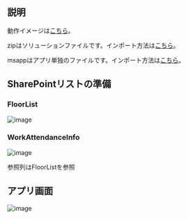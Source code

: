## 説明
動作イメージは[こちら](https://x.com/meccha__eeyan/status/1898673537260683612)。

zipはソリューションファイルです。インポート方法は[こちら](https://learn.microsoft.com/ja-jp/power-apps/maker/data-platform/import-update-export-solutions)。

msappはアプリ単独のファイルです。インポート方法は[こちら](https://learn.microsoft.com/ja-jp/power-apps/maker/canvas-apps/export-import-single-app)。

## SharePointリストの準備
### FloorList
![image](https://github.com/user-attachments/assets/b479aeb5-0acc-4087-a3d2-709c8014fde1)

### WorkAttendanceInfo
![image](https://github.com/user-attachments/assets/a9b56964-8f8f-4248-9ad1-a90b1f85a6fa)

参照列はFloorListを参照

## アプリ画面
![image](https://github.com/user-attachments/assets/670f4bee-2a5d-4627-ac74-e601917cd448)
